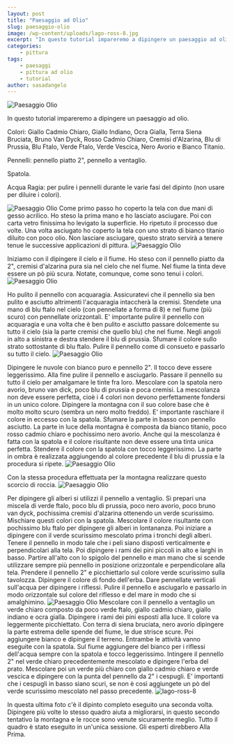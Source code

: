 ```yaml
---
layout: post
title: "Paesaggio ad Olio"
slug: paesaggio-olio
image: /wp-content/uploads/lago-ross-8.jpg
excerpt: "In questo tutorial impareremo a dipingere un paesaggio ad olio. Colori: Giallo Cadmio Chiaro, Giallo Indiano, Ocra Gialla, Terra Siena Bruciata, Bruno Van"
categories:
    - pittura
tags:
    - paesaggi
    - pittura ad olio
    - tutorial
author: sasadangelo
---
```


![Paesaggio Olio](/wp-content/uploads/lago-ross-8.jpg "Paesaggio Olio")

In questo tutorial impareremo a dipingere un paesaggio ad olio.

Colori: Giallo Cadmio Chiaro, Giallo Indiano, Ocra Gialla, Terra Siena Bruciata, Bruno Van Dyck, Rosso Cadmio Chiaro, Cremisi d'Alzarina, Blu di Prussia, Blu Ftalo, Verde Ftalo, Verde Vescica, Nero Avorio e Bianco Titanio.

Pennelli: pennello piatto 2", pennello a ventaglio.

Spatola.

Acqua Ragia: per pulire i pennelli durante le varie fasi del dipinto (non usare per diluire i colori).

![Paesaggio Olio](/wp-content/uploads/lago-ross-1.jpg "Paesaggio Olio") Come primo passo ho coperto la tela con due mani di gesso acrilico. Ho steso la prima mano e ho lasciato asciugare. Poi con carta vetro finissima ho levigato la superficie. Ho ripetuto il processo due volte. Una volta asciugato ho coperto la tela con uno strato di bianco titanio diluito con poco olio. Non lasciare asciugare, questo strato servirà a tenere tenue le successive applicazioni di pittura. ![Paesaggio Olio](/wp-content/uploads/lago-ross-2.jpg "Paesaggio Olio")

Iniziamo con il dipingere il cielo e il fiume. Ho steso con il pennello piatto da 2", cremisi d'alzarina pura sia nel cielo che nel fiume. Nel fiume la tinta deve essere un pò più scura. Notate, comunque, come sono tenui i colori. ![Paesaggio Olio](/wp-content/uploads/lago-ross-3.jpg "Paesaggio Olio")

Ho pulito il pennello con acquaragia. Assicuratevi che il pennello sia ben pulito e asciutto altrimenti l'acquaragia intaccherà la cremisi. Stendete una mano di blu ftalo nel cielo (con pennellate a forma di 8) e nel fiume (più scuro) con pennellate orizzontali. E' importante pulire il pennello con acquaragia e una volta che è ben pulito e asciutto passare dolcemente su tutto il cielo (sia la parte cremisi che quello blu) che nel fiume. Negli angoli in alto a sinistra e destra stendere il blu di prussia. Sfumare il colore sullo strato sottostante di blu ftalo. Pulire il pennello come di consueto e passarlo su tutto il cielo. ![Paesaggio Olio](/wp-content/uploads/lago-ross-4.jpg "Paesaggio Olio")

Dipingere le nuvole con bianco puro e pennello 2". Il tocco deve essere leggerissimo. Alla fine pulire il pennello e asciugarlo. Passare il pennello su tutto il cielo per amalgamare le tinte fra loro. Mescolare con la spatola nero avorio, bruno van dick, poco blu di prussia e poca cremisi. La mescolanza non deve essere perfetta, cioè i 4 colori non devono perfettamente fondersi in un unico colore. Dipingere la montagna con il suo colore base che è molto molto scuro (sembra un nero molto freddo). E' importante raschiare il colore in eccesso con la spatola. Sfumare la parte in basso con pennello asciutto. La parte in luce della montagna è composta da bianco titanio, poco rosso cadmio chiaro e pochissimo nero avorio. Anche qui la mescolanza è fatta con la spatola e il colore risultante non deve essere una tinta unica perfetta. Stendere il colore con la spatola con tocco leggerissimo. La parte in ombra è realizzata aggiungendo al colore precedente il blu di prussia e la procedura si ripete. ![Paesaggio Olio](/wp-content/uploads/lago-ross-5.jpg "Paesaggio Olio")

Con la stessa procedura effettuata per la montagna realizzare questo scorcio di roccia. ![Paesaggio Olio](/wp-content/uploads/lago-ross-6.jpg "Paesaggio Olio")

Per dipingere gli alberi si utilizzi il pennello a ventaglio. Si prepari una miscela di verde ftalo, poco blu di prussia, poco nero avorio, poco bruno van dyck, pochissima cremisi d'alzarina ottenendo un verde scurissimo. Mischiare questi colori con la spatola. Mescolare il colore risultante con pochissimo blu ftalo per dipingere gli alberi in lontananza. Poi iniziare a dipingere con il verde scurissimo mescolato prima i tronchi degli alberi. Tenere il pennello in modo tale che i peli siano disposti verticalmente e perpendicolari alla tela. Poi dipingere i rami dei pini piccoli in alto e larghi in basso. Partire all'alto con lo spigolo del pennello e man mano che si scende utilizzare sempre più pennello in posizione orizzontale e perpendicolare alla tela. Prendere il pennello 2" e picchiettarlo sul colore verde scurissimo sulla tavolozza. Dipingere il colore di fondo dell'erba. Dare pennellate verticali sull'acqua per dipingere i riflessi. Pulire il pennello e asciugarlo e passarlo in modo orizzontale sul colore del riflesso e del mare in modo che si amalghimino. ![Paesaggio Olio](/wp-content/uploads/lago-ross-7.jpg "Paesaggio Olio") Mescolare con il pennello a ventaglio un verde chiaro composto da poco verde ftalo, giallo cadmio chiaro, giallo indiano e ocra gialla. Dipingere i rami dei pini esposti alla luce. Il colore va leggermente picchiettato. Con terra di siena bruciata, nero avorio dipingere la parte estrema delle spende del fiume, le due strisce scure. Poi aggiungere bianco e dipingere il terreno. Entrambe le attività vanno eseguite con la spatola. Sul fiume aggiungere del bianco per i riflessi dell'acqua sempre con la spatola e tocco leggerissimo. Intingere il pennello 2" nel verde chiaro precedentemente mescolato e dipingere l'erba del prato. Mescolare poi un verde più chiaro con giallo cadmio chiaro e verde vescica e dipingere con la punta del pennello da 2" i cespugli. E' importanti che i cespugli in basso siano scuri, se non è così aggiungete un pò del verde scurissimo mescolato nel passo precedente. ![lago-ross-8](https://www.disegnoepittura.it/wp-content/uploads/lago-ross-8.jpg "lago-ross-8")

In questa ultima foto c'è il dipinto completo eseguito una seconda volta. Dipingere più volte lo stesso quadro aiuta a migliorarsi, in questo secondo tentativo la montagna e le rocce sono venute sicuramente meglio. Tutto il quadro è stato eseguito in un'unica sessione. Gli esperti direbbero Alla Prima.
